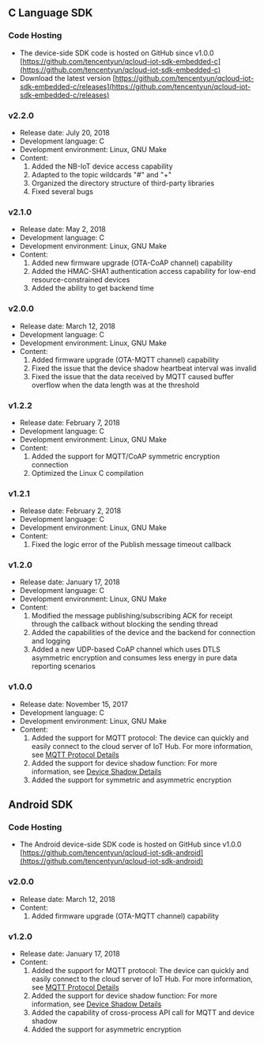 [//]: # (chinagitpath:XXXXX)

## C Language SDK
### Code Hosting
- The device-side SDK code is hosted on GitHub since v1.0.0
  [https://github.com/tencentyun/qcloud-iot-sdk-embedded-c](https://github.com/tencentyun/qcloud-iot-sdk-embedded-c)
- Download the latest version 
  [https://github.com/tencentyun/qcloud-iot-sdk-embedded-c/releases](https://github.com/tencentyun/qcloud-iot-sdk-embedded-c/releases)
  
### v2.2.0  
- Release date: July 20, 2018
- Development language: C
- Development environment: Linux, GNU Make
- Content:
	1. Added the NB-IoT device access capability
	2. Adapted to the topic wildcards "#" and "+"
	3. Organized the directory structure of third-party libraries
	4. Fixed several bugs
  
### v2.1.0
- Release date: May 2, 2018
- Development language: C
- Development environment: Linux, GNU Make
- Content:
	1. Added new firmware upgrade (OTA-CoAP channel) capability
	2. Added the HMAC-SHA1 authentication access capability for low-end resource-constrained devices
	3. Added the ability to get backend time

### v2.0.0
- Release date: March 12, 2018
- Development language: C
- Development environment: Linux, GNU Make
- Content:
	1. Added firmware upgrade (OTA-MQTT channel) capability
    2. Fixed the issue that the device shadow heartbeat interval was invalid	
	3. Fixed the issue that the data received by MQTT caused buffer overflow when the data length was at the threshold
  
### v1.2.2
- Release date: February 7, 2018
- Development language: C
- Development environment: Linux, GNU Make
- Content:
	1. Added the support for MQTT/CoAP symmetric encryption connection
	2. Optimized the Linux C compilation

### v1.2.1
- Release date: February 2, 2018
- Development language: C
- Development environment: Linux, GNU Make
- Content:
	1. Fixed the logic error of the Publish message timeout callback

### v1.2.0
- Release date: January 17, 2018
- Development language: C
- Development environment: Linux, GNU Make
- Content:
  1. Modified the message publishing/subscribing ACK for receipt through the callback without blocking the sending thread
  2. Added the capabilities of the device and the backend for connection and logging
  3. Added a new UDP-based CoAP channel which uses DTLS asymmetric encryption and consumes less energy in pure data reporting scenarios

### v1.0.0
- Release date: November 15, 2017
- Development language: C
- Development environment: Linux, GNU Make
- Content:
  1. Added the support for MQTT protocol: The device can quickly and easily connect to the cloud server of IoT Hub. For more information, see [MQTT Protocol Details](https://github.com/mcxiaoke/mqtt)
  2. Added the support for device shadow function: For more information, see [Device Shadow Details](https://cloud.tencent.com/document/product/634/11918)
  3. Added the support for symmetric and asymmetric encryption

## Android SDK

### Code Hosting
- The Android device-side SDK code is hosted on GitHub since v1.0.0
  [https://github.com/tencentyun/qcloud-iot-sdk-android](https://github.com/tencentyun/qcloud-iot-sdk-android)
  
### v2.0.0
- Release date: March 12, 2018
- Content:
	1. Added firmware upgrade (OTA-MQTT channel) capability

### v1.2.0
- Release date: January 17, 2018
- Content:
  1. Added the support for MQTT protocol: The device can quickly and easily connect to the cloud server of IoT Hub. For more information, see [MQTT Protocol Details](https://github.com/mcxiaoke/mqtt)
  2. Added the support for device shadow function: For more information, see [Device Shadow Details](https://cloud.tencent.com/document/product/634/11918)
  3. Added the capability of cross-process API call for MQTT and device shadow
  4. Added the support for asymmetric encryption
